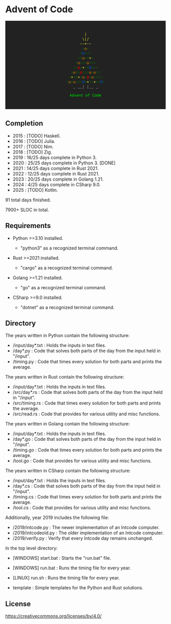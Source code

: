 # Advent of Code

![AoC](aoc.png)

## Completion

- 2015 : [TODO] Haskell.
- 2016 : [TODO] Julia.
- 2017 : [TODO] Nim.
- 2018 : [TODO] Zig.
- 2019 : 16/25 days complete in Python 3.
- 2020 : 25/25 days complete in Python 3. [DONE]
- 2021 : 14/25 days complete in Rust 2021.
- 2022 : 12/25 days complete in Rust 2021.
- 2023 : 20/25 days complete in Golang 1.21.
- 2024 : 4/25 days complete in CSharp 9.0.
- 2025 : [TODO] Kotlin.

91 total days finished.

7900+ SLOC in total.

## Requirements

- Python >=3.10 installed.
  - "python3" as a recognized terminal command.

- Rust >=2021 installed.
  - "cargo" as a recognized terminal command.

- Golang >=1.21 installed.
  - "go" as a recognized terminal command.

- CSharp >=9.0 installed.
  - "dotnet" as a recognized terminal command.

## Directory

The years written in Python contain the following structure:

- /input/day\*.txt : Holds the inputs in text files.
- /day\*.py : Code that solves both parts of the day from the input held in "/input".
- /timing.py : Code that times every solution for both parts and prints the average.

The years written in Rust contain the following structure:

- /input/day\*.txt : Holds the inputs in text files.
- /src/day\*.rs : Code that solves both parts of the day from the input held in "/input".
- /src/timing.rs : Code that times every solution for both parts and prints the average.
- /src/read.rs : Code that provides for various utility and misc functions.

The years written in Golang contain the following structure:

- /input/day\*.txt : Holds the inputs in text files.
- /day\*.go : Code that solves both parts of the day from the input held in "/input".
- /timing.go : Code that times every solution for both parts and prints the average.
- /tool.go : Code that provides for various utility and misc functions.

The years written in CSharp contain the following structure:

- /input/day\*.txt : Holds the inputs in text files.
- /day\*.cs : Code that solves both parts of the day from the input held in "/input".
- /timing.cs : Code that times every solution for both parts and prints the average.
- /tool.cs : Code that provides for various utility and misc functions.

Additionally, year 2019 includes the following file:

- /2019/intcode.py : The newer implementation of an Intcode computer.
- /2019/intcodeold.py : The older implementation of an Intcode computer.
- /2019/verify.py : Verify that every Intcode day remains unchanged.

In the top level directory:

- [WINDOWS] start.bat : Starts the "run.bat" file.
- [WINDOWS] run.bat : Runs the timing file for every year.
- [LINUX] run.sh : Runs the timing file for every year.

- template : Simple templates for the Python and Rust solutions.

## License

https://creativecommons.org/licenses/by/4.0/
